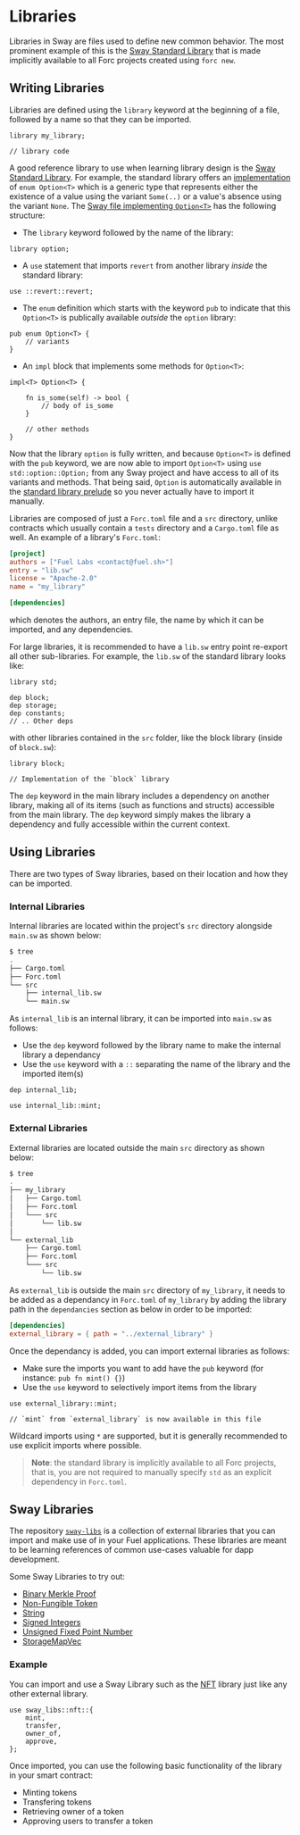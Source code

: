 # Libraries

Libraries in Sway are files used to define new common behavior. The most prominent example of this is the [Sway Standard Library](../introduction/standard_library.html) that is made implicitly available to all Forc projects created using `forc new`.
## Writing Libraries

Libraries are defined using the `library` keyword at the beginning of a file, followed by a name so that they can be imported.

```sway
library my_library;

// library code
```

A good reference library to use when learning library design is the [Sway Standard Library](../introduction/standard_library.html). For example, the standard library offers an [implementation](https://github.com/FuelLabs/sway/blob/master/sway-lib-std/src/option.sw) of `enum Option<T>` which is a generic type that represents either the existence of a value using the variant `Some(..)` or a value's absence using the variant `None`. The [Sway file implementing `Option<T>`](https://github.com/FuelLabs/sway/blob/master/sway-lib-std/src/option.sw) has the following structure:

* The `library` keyword followed by the name of the library:

```sway
library option;
```

* A `use` statement that imports `revert` from another library _inside_ the standard library:

```sway
use ::revert::revert;
```

* The `enum` definition which starts with the keyword `pub` to indicate that this `Option<T>` is publically available _outside_ the `option` library:

```sway
pub enum Option<T> {
    // variants
}
```

* An `impl` block that implements some methods for `Option<T>`:

```sway
impl<T> Option<T> {

    fn is_some(self) -> bool {
        // body of is_some
    }

    // other methods
}
```

Now that the library `option` is fully written, and because `Option<T>` is defined with the `pub` keyword, we are now able to import `Option<T>` using `use std::option::Option;` from any Sway project and have access to all of its variants and methods. That being said, `Option` is automatically available in the [standard library prelude](../introduction/standard_library.md#standard-library-prelude) so you never actually have to import it manually.

Libraries are composed of just a `Forc.toml` file and a `src` directory, unlike contracts which usually contain a `tests` directory and a `Cargo.toml` file as well. An example of a library's `Forc.toml`:

```toml
[project]
authors = ["Fuel Labs <contact@fuel.sh>"]
entry = "lib.sw"
license = "Apache-2.0"
name = "my_library"

[dependencies]
```

which denotes the authors, an entry file, the name by which it can be imported, and any dependencies.

For large libraries, it is recommended to have a `lib.sw` entry point re-export all other sub-libraries. For example, the `lib.sw` of the standard library looks like:

```sway
library std;

dep block;
dep storage;
dep constants;
// .. Other deps
```

with other libraries contained in the `src` folder, like the block library (inside of `block.sw`):

```sway
library block;

// Implementation of the `block` library 
```

The `dep` keyword in the main library includes a dependency on another library, making all of its items (such as functions and structs) accessible from the main library. The `dep` keyword simply makes the library a dependency and fully accessible within the current context.

## Using Libraries

There are two types of Sway libraries, based on their location and how they can be imported.

### Internal Libraries

Internal libraries are located within the project's `src` directory alongside `main.sw` as shown below:

```bash
$ tree
.
├── Cargo.toml
├── Forc.toml
└── src
    ├── internal_lib.sw
    └── main.sw
```


As `internal_lib` is an internal library, it can be imported into `main.sw` as follows:
- Use the `dep` keyword followed by the library name to make the internal library a dependancy
- Use the `use` keyword with a `::` separating the name of the library and the imported item(s)

```sway
dep internal_lib;

use internal_lib::mint;
```

### External Libraries

External libraries are located outside the main `src` directory as shown below:

```bash
$ tree
.
├── my_library
│   ├── Cargo.toml
│   ├── Forc.toml
│   └─── src
│       └── lib.sw
│
└── external_lib
    ├── Cargo.toml
    ├── Forc.toml
    └─── src
        └── lib.sw
```
        
As `external_lib` is outside the main `src` directory of `my_library`, it needs to be added as a dependancy in `Forc.toml` of `my_library` by adding the library path in the `dependancies` section as below in order to be imported:

```toml
[dependencies]
external_library = { path = "../external_library" }
```

Once the dependancy is added, you can import external libraries as follows:
- Make sure the imports you want to add have the `pub` keyword (for instance: `pub fn mint() {}`)
- Use the `use` keyword to selectively import items from the library

```sway
use external_library::mint;

// `mint` from `external_library` is now available in this file
```

Wildcard imports using `*` are supported, but it is generally recommended to use explicit imports where possible.

> **Note**: the standard library is implicitly available to all Forc projects, that is, you are not required to manually specify `std` as an explicit dependency in `Forc.toml`.

## Sway Libraries

The repository [`sway-libs`](https://github.com/FuelLabs/sway-libs/tree/master/sway_libs/) is a collection of external libraries that you can import and make use of in your Fuel applications. These libraries are meant to be learning references of common use-cases valuable for dapp development.

Some Sway Libraries to try out:
- [Binary Merkle Proof](https://github.com/FuelLabs/sway-libs/blob/master/sway_libs/src/merkle_proof)
- [Non-Fungible Token](https://github.com/FuelLabs/sway-libs/tree/master/sway_libs/src/nft)
- [String](https://github.com/FuelLabs/sway-libs/blob/master/sway_libs/src/string)
- [Signed Integers](https://github.com/FuelLabs/sway-libs/blob/master/sway_libs/src/signed_integers)
- [Unsigned Fixed Point Number](https://github.com/mehtavishwa30/sway-libs/blob/master/sway_libs/src/fixed_point/ufp)
- [StorageMapVec](https://github.com/mehtavishwa30/sway-libs/blob/master/sway_libs/src/storagemapvec)

### Example

You can import and use a Sway Library such as the [NFT](https://github.com/FuelLabs/sway-libs/tree/master/sway_libs/src/nft) library just like any other external library.

```sway
use sway_libs::nft::{
    mint,
    transfer,
    owner_of,
    approve,
};
```
Once imported, you can use the following basic functionality of the library in your smart contract:
- Minting tokens
- Transfering tokens
- Retrieving owner of a token
- Approving users to transfer a token
